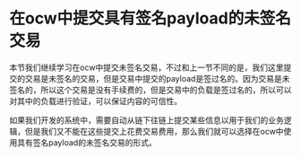 # 在ocw中提交具有签名payload的未签名交易

本节我们继续学习在ocw中提交未签名交易，不过和上一节不同的是，我们这里提交的交易是未签名的交易，但是交易中提交的payload是签过名的。因为交易是未签名的，所以这个交易是没有手续费的，但是交易中的负载是签过名的，所以可以对其中的负载进行验证，可以保证内容的可信性。

如果我们开发的系统中，需要自动从链下往链上提交某些信息以用于我们的业务逻辑，但是我们又不能在这些提交上花费交易费用，那么我们就可以选择在ocw中使用具有签名payload的未签名交易的形式。
